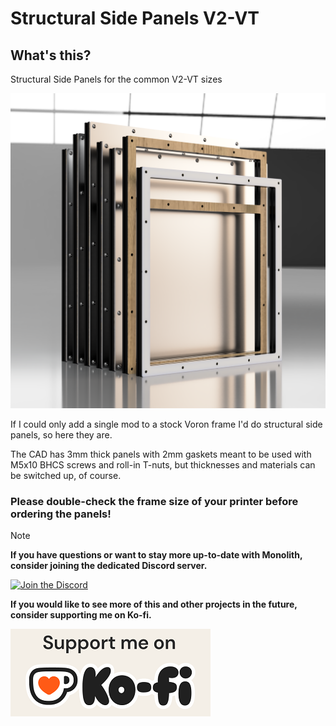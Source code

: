 # Structural Side Panels V2-VT

## What's this?

Structural Side Panels for the common V2-VT sizes

![1](Images/Structural_side_Panels_V2-VT.PNG)

If I could only add a single mod to a stock Voron frame I'd do structural side panels, so here they are.

The CAD has 3mm thick panels with 2mm gaskets meant to be used with M5x10 BHCS screws and roll-in T-nuts, but thicknesses and materials can be switched up, of course.

### Please double-check the frame size of your printer before ordering the panels!

> [!NOTE]
> **If you have questions or want to stay more up-to-date with Monolith, consider joining the dedicated Discord server.**
>
> [![Join the Discord](https://discord.com/api/guilds/1227971059764953230/widget.png?style=banner3)](https://discord.gg/JanBKxAzDz)
>
> **If you would like to see more of this and other projects in the future, consider supporting me on Ko-fi.**
>
> [![Join the Discord](https://github.com/CloakedWayne/MISC/blob/main/Common_repo_files/kofi_short_button_white.png)](https://ko-fi.com/cloakedwayne)
